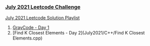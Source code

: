 ### [July 2021 Leetcode Challenge](https://leetcode.com/explore/featured/card/july-leetcoding-challenge-2021/)

[July 2021 Leetcode Solution Playlist](https://www.youtube.com/playlist?list=PLEI-q7w3s9gRGYr0jtVjqir5_8SpnQ6Og)

1. [GrayCode - Day 1](gray_code.cpp)
2. [Find K Closest Elements - Day 2](July2021/C++/Find K Closest Elements.cpp)
